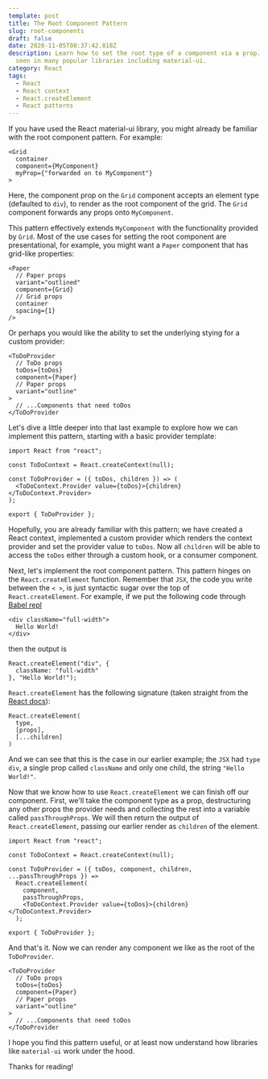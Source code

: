 ```yaml
---
template: post
title: The Root Component Pattern
slug: root-components
draft: false
date: 2020-11-05T08:37:42.818Z
description: Learn how to set the root type of a component via a prop. A pattern
  seen in many popular libraries including material-ui.
category: React
tags:
  - React
  - React context
  - React.createElement
  - React patterns
---
```

If you have used the React material-ui library, you might already be familiar with the root component pattern. For example:

```
<Grid
  container
  component={MyComponent}
  myProp={"forwarded on to MyComponent"}
>
```

Here, the component prop on the `Grid` component accepts an element type (defaulted to `div`), to render as the root component of the grid. The `Grid` component forwards any props onto `MyComponent`.

This pattern effectively extends `MyComponent` with the functionality provided by `Grid`. Most of the use cases for setting the root component are presentational, for example, you might want a `Paper` component that has grid-like properties:

```
<Paper
  // Paper props
  variant="outlined"
  component={Grid}
  // Grid props
  container
  spacing={1}
/>
```

Or perhaps you would like the ability to set the underlying stying for a custom provider:

```
<ToDoProvider
  // ToDo props
  toDos={toDos}
  component={Paper}
  // Paper props
  variant="outline"
>
  // ...Components that need toDos
</ToDoProvider
```

Let's dive a little deeper into that last example to explore how we can implement this pattern, starting with a basic provider template:

```
import React from "react";

const ToDoContext = React.createContext(null);

const ToDoProvider = ({ toDos, children }) => (
  <ToDoContext.Provider value={toDos}>{children}</ToDoContext.Provider>
);

export { ToDoProvider };
```

Hopefully, you are already familiar with this pattern; we have created a React context, implemented a custom provider which renders the context provider and set the provider value to `toDos`. Now all `children` will be able to access the `toDos` either through a custom hook, or a consumer component.

Next, let's implement the root component pattern. This pattern hinges on the `React.createElement` function. Remember that `JSX`, the code you write between the `< >`, is just syntactic sugar over the top of `React.createElement`.  For example, if we put the following code through [Babel repl](https://babeljs.io/repl)

```
<div className="full-width">
  Hello World!
</div>
```

then the output is

```
React.createElement("div", {
  className: "full-width"
}, "Hello World!");
```

`React.createElement` has the following signature (taken straight from the [React docs](https://reactjs.org/docs/react-api.html#createelement)):

```
React.createElement(
  type,
  [props],
  [...children]
)
```

And we can see that this is the case in our earlier example; the `JSX` had `type` `div`, a single prop called `className` and only one child, the string `"Hello World!"`.

Now that we know how to use `React.createElement` we can finish off our component. First, we'll take the component type as a prop, destructuring any other props the provider needs and collecting the rest into a variable called `passThroughProps`. We will then return the output of `React.createElement`, passing our earlier render as `children` of the element.

```
import React from "react";

const ToDoContext = React.createContext(null);

const ToDoProvider = ({ toDos, component, children, ...passThroughProps }) =>
  React.createElement(
    component,
    passThroughProps,
    <ToDoContext.Provider value={toDos}>{children}</ToDoContext.Provider>
  );

export { ToDoProvider };
```

And that's it. Now we can render any component we like as the root of the `ToDoProvider`.

```
<ToDoProvider
  // ToDo props
  toDos={toDos}
  component={Paper}
  // Paper props
  variant="outline"
>
  // ...Components that need toDos
</ToDoProvider
```

I hope you find this pattern useful, or at least now understand how libraries like `material-ui` work under the hood.

Thanks for reading!